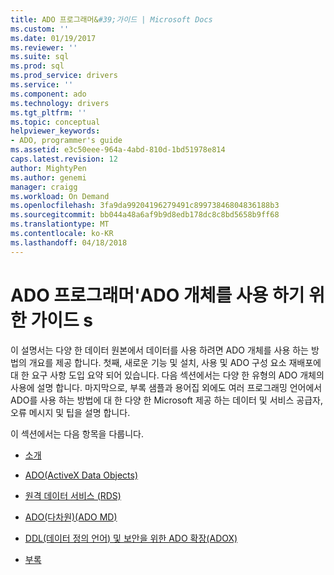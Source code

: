 ```yaml
---
title: ADO 프로그래머&#39;가이드 | Microsoft Docs
ms.custom: ''
ms.date: 01/19/2017
ms.reviewer: ''
ms.suite: sql
ms.prod: sql
ms.prod_service: drivers
ms.service: ''
ms.component: ado
ms.technology: drivers
ms.tgt_pltfrm: ''
ms.topic: conceptual
helpviewer_keywords:
- ADO, programmer's guide
ms.assetid: e3c50eee-964a-4abd-810d-1bd51978e814
caps.latest.revision: 12
author: MightyPen
ms.author: genemi
manager: craigg
ms.workload: On Demand
ms.openlocfilehash: 3fa9da99204196279491c89973846804836188b3
ms.sourcegitcommit: bb044a48a6af9b9d8edb178dc8c8bd5658b9ff68
ms.translationtype: MT
ms.contentlocale: ko-KR
ms.lasthandoff: 04/18/2018
---
```

# <a name="ado-programmer39s-guide-for-using-ado-objects"></a>ADO 프로그래머&#39;ADO 개체를 사용 하기 위한 가이드 s
이 설명서는 다양 한 데이터 원본에서 데이터를 사용 하려면 ADO 개체를 사용 하는 방법의 개요를 제공 합니다. 첫째, 새로운 기능 및 설치, 사용 및 ADO 구성 요소 재배포에 대 한 요구 사항 도입 요약 되어 있습니다. 다음 섹션에서는 다양 한 유형의 ADO 개체의 사용에 설명 합니다. 마지막으로, 부록 샘플과 용어집 외에도 여러 프로그래밍 언어에서 ADO를 사용 하는 방법에 대 한 다양 한 Microsoft 제공 하는 데이터 및 서비스 공급자, 오류 메시지 및 팁을 설명 합니다.

 이 섹션에서는 다음 항목을 다룹니다.

-   [소개](../../ado/guide/ado-introduction.md)

-   [ADO(ActiveX Data Objects)](../../ado/guide/data/activex-data-objects-ado.md)

-   [원격 데이터 서비스 (RDS)](../../ado/guide/remote-data-service/remote-data-service-rds.md)

-   [ADO(다차원)(ADO MD)](../../ado/guide/multidimensional/ado-multidimensional-ado-md.md)

-   [DDL(데이터 정의 언어) 및 보안을 위한 ADO 확장(ADOX)](../../ado/guide/extensions/ado-extensions-for-data-definition-language-and-security-adox.md)

-   [부록](../../ado/guide/appendixes/ado-appendixes.md)
